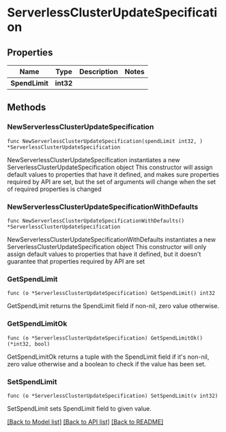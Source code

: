 # ServerlessClusterUpdateSpecification

## Properties

Name | Type | Description | Notes
------------ | ------------- | ------------- | -------------
**SpendLimit** | **int32** |  | 

## Methods

### NewServerlessClusterUpdateSpecification

`func NewServerlessClusterUpdateSpecification(spendLimit int32, ) *ServerlessClusterUpdateSpecification`

NewServerlessClusterUpdateSpecification instantiates a new ServerlessClusterUpdateSpecification object
This constructor will assign default values to properties that have it defined,
and makes sure properties required by API are set, but the set of arguments
will change when the set of required properties is changed

### NewServerlessClusterUpdateSpecificationWithDefaults

`func NewServerlessClusterUpdateSpecificationWithDefaults() *ServerlessClusterUpdateSpecification`

NewServerlessClusterUpdateSpecificationWithDefaults instantiates a new ServerlessClusterUpdateSpecification object
This constructor will only assign default values to properties that have it defined,
but it doesn't guarantee that properties required by API are set

### GetSpendLimit

`func (o *ServerlessClusterUpdateSpecification) GetSpendLimit() int32`

GetSpendLimit returns the SpendLimit field if non-nil, zero value otherwise.

### GetSpendLimitOk

`func (o *ServerlessClusterUpdateSpecification) GetSpendLimitOk() (*int32, bool)`

GetSpendLimitOk returns a tuple with the SpendLimit field if it's non-nil, zero value otherwise
and a boolean to check if the value has been set.

### SetSpendLimit

`func (o *ServerlessClusterUpdateSpecification) SetSpendLimit(v int32)`

SetSpendLimit sets SpendLimit field to given value.



[[Back to Model list]](../README.md#documentation-for-models) [[Back to API list]](../README.md#documentation-for-api-endpoints) [[Back to README]](../README.md)


